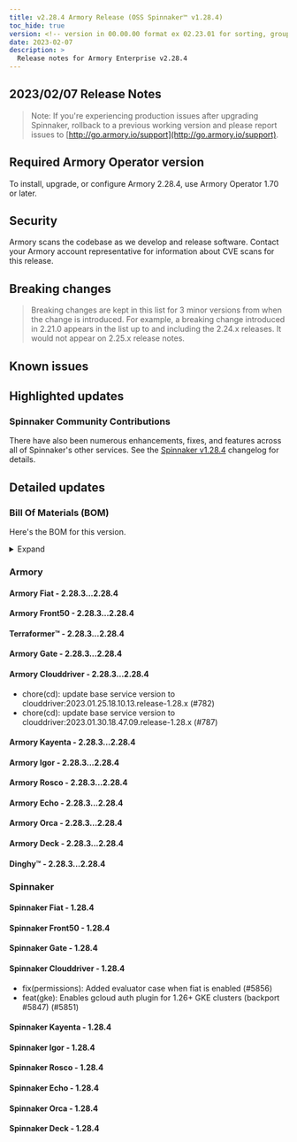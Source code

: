 ```yaml
---
title: v2.28.4 Armory Release (OSS Spinnaker™ v1.28.4)
toc_hide: true
version: <!-- version in 00.00.00 format ex 02.23.01 for sorting, grouping -->
date: 2023-02-07
description: >
  Release notes for Armory Enterprise v2.28.4
---
```


## 2023/02/07 Release Notes

> Note: If you're experiencing production issues after upgrading Spinnaker, rollback to a previous working version and please report issues to [http://go.armory.io/support](http://go.armory.io/support).

## Required Armory Operator version

To install, upgrade, or configure Armory 2.28.4, use Armory Operator 1.70 or later.

## Security

Armory scans the codebase as we develop and release software. Contact your Armory account representative for information about CVE scans for this release.

## Breaking changes
<!-- Copy/paste from the previous version if there are recent ones. We can drop breaking changes after 3 minor versions. Add new ones from OSS and Armory. -->

> Breaking changes are kept in this list for 3 minor versions from when the change is introduced. For example, a breaking change introduced in 2.21.0 appears in the list up to and including the 2.24.x releases. It would not appear on 2.25.x release notes.

## Known issues
<!-- Copy/paste known issues from the previous version if they're not fixed. Add new ones from OSS and Armory. If there aren't any issues, state that so readers don't think we forgot to fill out this section. -->

## Highlighted updates

<!--
Each item category (such as UI) under here should be an h3 (###). List the following info that service owners should be able to provide:
- Major changes or new features we want to call out for Armory and OSS. Changes should be grouped under end user understandable sections. For example, instead of Deck, use UI. Instead of Fiat, use Permissions.
- Fixes to any known issues from previous versions that we have in release notes. These can all be grouped under a Fixed issues H3.
-->




###  Spinnaker Community Contributions

There have also been numerous enhancements, fixes, and features across all of Spinnaker's other services. See the
[Spinnaker v1.28.4](https://www.spinnaker.io/changelogs/1.28.4-changelog/) changelog for details.

## Detailed updates

### Bill Of Materials (BOM)

Here's the BOM for this version.
<details><summary>Expand</summary>
<pre class="highlight">
<code>artifactSources:
  dockerRegistry: docker.io/armory
dependencies:
  redis:
    commit: null
    version: 2:2.8.4-2
services:
  clouddriver:
    commit: d52c864053d77a05eef806926591427bc866b529
    version: 2.28.4
  deck:
    commit: dd17c153eaf117ab7990c11182a6bdc887d020f9
    version: 2.28.4
  dinghy:
    commit: c4ed5b19dbcfefe8dea14cdff7df9a8ab540eba3
    version: 2.28.4
  echo:
    commit: 53bebfd6900b3de124dde043a00d164aa2e50773
    version: 2.28.4
  fiat:
    commit: 48c8759b0878fd1b86b91dae9ee288afcf03dd39
    version: 2.28.4
  front50:
    commit: fab8841982330e7537629c9f24f41205cd5863fd
    version: 2.28.4
  gate:
    commit: 65bdd30238312bbca2dce613825eda7ae88f1dfa
    version: 2.28.4
  igor:
    commit: 61ce26babfcd0bdf62872c24e707ca5b5371a381
    version: 2.28.4
  kayenta:
    commit: 0333b9ed6153acfc090edcfa38e3514439e2863c
    version: 2.28.4
  monitoring-daemon:
    commit: null
    version: 2.26.0
  monitoring-third-party:
    commit: null
    version: 2.26.0
  orca:
    commit: 76fe72a46566bb404eb4db4c842ecb0775c546bf
    version: 2.28.4
  rosco:
    commit: 945f21dec252da7dd2e00c8d23a1687aa3b9841a
    version: 2.28.4
  terraformer:
    commit: 3764e523e17dfdd4cf309dc2bd7c13d9b804f309
    version: 2.28.4
timestamp: "2023-01-31 10:52:55"
version: 2.28.4
</code>
</pre>
</details>

### Armory


#### Armory Fiat - 2.28.3...2.28.4


#### Armory Front50 - 2.28.3...2.28.4


#### Terraformer™ - 2.28.3...2.28.4


#### Armory Gate - 2.28.3...2.28.4


#### Armory Clouddriver - 2.28.3...2.28.4

  - chore(cd): update base service version to clouddriver:2023.01.25.18.10.13.release-1.28.x (#782)
  - chore(cd): update base service version to clouddriver:2023.01.30.18.47.09.release-1.28.x (#787)

#### Armory Kayenta - 2.28.3...2.28.4


#### Armory Igor - 2.28.3...2.28.4


#### Armory Rosco - 2.28.3...2.28.4


#### Armory Echo - 2.28.3...2.28.4


#### Armory Orca - 2.28.3...2.28.4


#### Armory Deck - 2.28.3...2.28.4


#### Dinghy™ - 2.28.3...2.28.4



### Spinnaker


#### Spinnaker Fiat - 1.28.4


#### Spinnaker Front50 - 1.28.4


#### Spinnaker Gate - 1.28.4


#### Spinnaker Clouddriver - 1.28.4

  - fix(permissions): Added evaluator case when fiat is enabled (#5856)
  - feat(gke): Enables gcloud auth plugin for 1.26+ GKE clusters (backport #5847) (#5851)

#### Spinnaker Kayenta - 1.28.4


#### Spinnaker Igor - 1.28.4


#### Spinnaker Rosco - 1.28.4


#### Spinnaker Echo - 1.28.4


#### Spinnaker Orca - 1.28.4


#### Spinnaker Deck - 1.28.4


